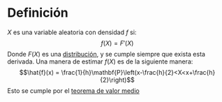 # Definición

$X$ es una variable aleatoria con densidad $f$ si:
$$f(X) = F'(X)$$
Donde $F(X)$ es una [distribución](Funci%C3%B3n%20de%20distribuci%C3%B3n.md), y se cumple siempre que exista esta derivada. Una manera de estimar $f(X)$ es de la siguiente manera:
$$\hat{f}(x) = \frac{1}{h}\mathbf{P}\left(x-\frac{h}{2}<X<x+\frac{h}{2}\right)$$
Esto se cumple por el [teorema de valor medio](Teorema%20de%20valor%20medio.md)
